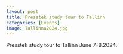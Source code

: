 ```yaml
---
layout: post
title: Presstek study tour to Tallinn 
categories: [Events]
image: Tallinna2024.jpg
---
```

Presstek study tour to Tallinn June 7-8.2024. 

